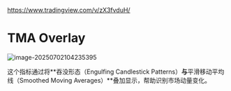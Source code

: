 https://www.tradingview.com/v/zX3fvduH/

# TMA Overlay

![image-20250702104235395](https://pkuxiaohou.oss-cn-beijing.aliyuncs.com/img/202507021042477.png)


这个指标通过将**吞没形态（Engulfing Candlestick Patterns）**与**平滑移动平均线（Smoothed Moving Averages）**叠加显示，帮助识别市场动量变化。

